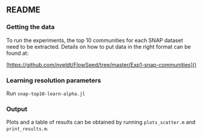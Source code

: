 ## README

### Getting the data

To run the experiments, the top 10 communities for each SNAP dataset need to be extracted. Details on how to put data in the right format can be found at:

[https://github.com/nveldt/FlowSeed/tree/master/Exp1-snap-communities]()

### Learning resolution parameters

Run `snap-top10-learn-alpha.jl`

### Output

Plots and a table of results can be obtained by running
`plots_scatter.m` and `print_results.m`.

